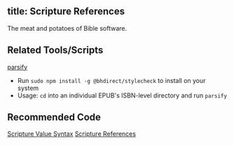 title: Scripture References
---

The meat and potatoes of Bible software.

## Related Tools/Scripts

[parsify](https://github.com/bhdirect-ebooks/parsify)

* Run `sudo npm install -g @bhdirect/stylecheck` to install on your system
* Usage: `cd` into an individual EPUB's ISBN-level directory and run `parsify`

## Recommended Code

[Scripture Value Syntax](../code/data_types.html#Scripture-Value-Syntax-OSIS)
[Scripture References](../code/data_types.html#Scripture-References)